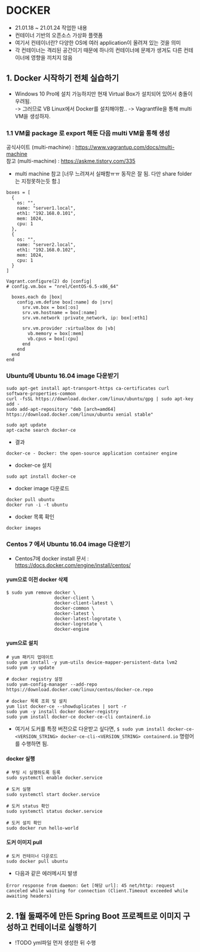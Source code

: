 # DOCKER
- 21.01.18 ~ 21.01.24 작업한 내용
- 컨테이너 기반의 오픈소스 가상화 플랫폼
- 여기서 컨테이너란? 다양한 OS에 여러 application이 올려져 있는 것을 의미
- 각 컨테이너는 격리된 공간이기 때문에 하나의 컨테이너에 문제가 생겨도 다른 컨테이너에 영향을 끼치지 않음

## 1. Docker 시작하기 전체 실습하기
- Windows 10 Pro에 설치 가능하지만 현재 Virtual Box가 설치되어 있어서 충돌이 우려됨.  
-> 그러므로 VB Linux에서 Docker를 설치해야함..
-> Vagrantfile을 통해 multi VM을 생성하자.

### 1.1 VM을 package 로 export 해둔 다음 multi VM을 통해 생성  
공식사이트 (multi-machine) : https://www.vagrantup.com/docs/multi-machine  
참고 (multi-machine) : https://askme.tistory.com/335
- multi machine 참고 [너무 느려져서 실패함ㅠㅠ 동작은 잘 됨. 다만 share folder는 지정못하는듯 함.]
```
boxes = [
  {
    os: "",
    name: "server1.local",
    eth1: "192.168.0.101",
    mem: 1024,
    cpu: 1
  },
  {
    os: "",
    name: "server2.local",
    eth1: "192.168.0.102",
    mem: 1024,
    cpu: 1
  }
]

Vagrant.configure(2) do |config|
# config.vm.box = "nrel/CentOS-6.5-x86_64"

  boxes.each do |box|
    config.vm.define box[:name] do |srv|
      srv.vm.box = box[:os]
      srv.vm.hostname = box[:name]
      srv.vm.network :private_network, ip: box[:eth1]

      srv.vm.provider :virtualbox do |vb|
        vb.memory = box[:mem]
        vb.cpus = box[:cpu]
      end
    end
  end
end
```

### Ubuntu에 Ubuntu 16.04 image 다운받기
```
sudo apt-get install apt-transport-https ca-certificates curl software-properties-common
curl -fsSL https://download.docker.com/linux/ubuntu/gpg | sudo apt-key add -
sudo add-apt-repository "deb [arch=amd64] https://download.docker.com/linux/ubuntu xenial stable"
```

```
sudo apt update
apt-cache search docker-ce
```
- 결과
```
docker-ce - Docker: the open-source application container engine
```
- docker-ce 설치
```
sudo apt install docker-ce
```
- docker image 다운로드
```
docker pull ubuntu 
docker run -i -t ubuntu       
```
- docker 목록 확인
```
docker images
```

### Centos 7 에서 Ubuntu 16.04 image 다운받기
- Centos7에 docker install 문서 : https://docs.docker.com/engine/install/centos/

#### yum으로 이전 docker 삭제
```
$ sudo yum remove docker \
                  docker-client \
                  docker-client-latest \
                  docker-common \
                  docker-latest \
                  docker-latest-logrotate \
                  docker-logrotate \
                  docker-engine
```

#### yum으로 설치
```
# yum 패키지 업데이트
sudo yum install -y yum-utils device-mapper-persistent-data lvm2
sudo yum -y update

# docker registry 설정
sudo yum-config-manager --add-repo https://download.docker.com/linux/centos/docker-ce.repo

# docker 목록 조회 및 설치
yum list docker-ce --showduplicates | sort -r
sudo yum -y install docker docker-registry
sudo yum install docker-ce docker-ce-cli containerd.io
````
- 여기서 도커를 특정 버전으로 다운받고 싶다면, ```$ sudo yum install docker-ce-<VERSION_STRING> docker-ce-cli-<VERSION_STRING> containerd.io``` 명령어를 수행하면 됨.

#### docker 실행
```
# 부팅 시 실행하도록 등록
sudo systemctl enable docker.service

# 도커 실행
sudo systemctl start docker.service

# 도커 status 확인
sudo systemctl status docker.service

# 도커 설치 확인
sudo docker run hello-world
```

#### 도커 이미지 pull 
```
# 도커 컨테이너 다운로드
sudo docker pull ubuntu
```
- 다음과 같은 에러메시지 발생
```
Error response from daemon: Get [해당 url]: 45 net/http: request canceled while waiting for connection (Client.Timeout exceeded while awaiting headers)
```


## 2. 1월 둘째주에 만든 Spring Boot 프로젝트로 이미지 구성하고 컨테이너로 실행하기
- !TODO yml파일 먼저 생성한 뒤 수행
